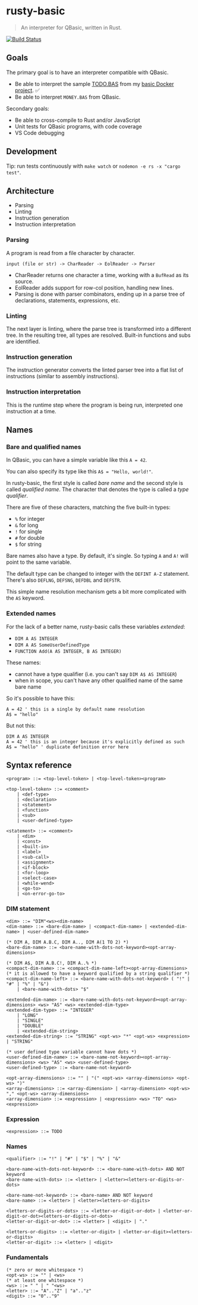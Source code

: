 # rusty-basic

> An interpreter for QBasic, written in Rust.

[![Build Status](https://travis-ci.org/ngeor/rusty-basic.svg?branch=master)](https://travis-ci.org/ngeor/rusty-basic)

## Goals

The primary goal is to have an interpreter compatible with QBasic.

- Be able to interpret the sample
  [TODO.BAS](https://github.com/ngeor/kamino/blob/trunk/dockerfiles/basic/basic/rest-qb/TODO.BAS)
  from my
  [basic Docker project](https://github.com/ngeor/kamino/tree/trunk/dockerfiles/basic).
  ✅
- Be able to interpret `MONEY.BAS` from QBasic.

Secondary goals:

- Be able to cross-compile to Rust and/or JavaScript
- Unit tests for QBasic programs, with code coverage
- VS Code debugging

## Development

Tip: run tests continuously with `make watch` or
`nodemon -e rs -x "cargo test"`.

## Architecture

- Parsing
- Linting
- Instruction generation
- Instruction interpretation

### Parsing

A program is read from a file character by character.

```
input (file or str) -> CharReader -> EolReader -> Parser
```

- CharReader returns one character a time, working with a `BufRead` as its
  source.
- EolReader adds support for row-col position, handling new lines.
- Parsing is done with parser combinators, ending up in a parse tree of
  declarations, statements, expressions, etc.

### Linting

The next layer is linting, where the parse tree is transformed into a different
tree. In the resulting tree, all types are resolved. Built-in functions and subs
are identified.

### Instruction generation

The instruction generator converts the linted parser tree into a flat list of
instructions (similar to assembly instructions).

### Instruction interpretation

This is the runtime step where the program is being run, interpreted one
instruction at a time.

## Names

### Bare and qualified names

In QBasic, you can have a simple variable like this `A = 42`.

You can also specify its type like this `A$ = "Hello, world!"`.

In rusty-basic, the first style is called _bare name_ and the second style is
called _qualified name_. The character that denotes the type is called a _type
qualifier_.

There are five of these characters, matching the five built-in types:

- `%` for integer
- `&` for long
- `!` for single
- `#` for double
- `$` for string

Bare names also have a type. By default, it's single. So typing `A` and `A!`
will point to the same variable.

The default type can be changed to integer with the `DEFINT A-Z` statement.
There's also `DEFLNG`, `DEFSNG`, `DEFDBL` and `DEFSTR`.

This simple name resolution mechanism gets a bit more complicated with the `AS`
keyword.

### Extended names

For the lack of a better name, rusty-basic calls these variables _extended_:

- `DIM A AS INTEGER`
- `DIM A AS SomeUserDefinedType`
- `FUNCTION Add(A AS INTEGER, B AS INTEGER)`

These names:

- cannot have a type qualifier (i.e. you can't say `DIM A$ AS INTEGER`)
- when in scope, you can't have any other qualified name of the same bare name

So it's possible to have this:

```basic
A = 42 ' this is a single by default name resolution
A$ = "hello"
```

But not this:

```basic
DIM A AS INTEGER
A = 42 ' this is an integer because it's explicitly defined as such
A$ = "hello" ' duplicate definition error here
```

## Syntax reference

```
<program> ::= <top-level-token> | <top-level-token><program>

<top-level-token> ::= <comment>
    | <def-type>
    | <declaration>
    | <statement>
    | <function>
    | <sub>
    | <user-defined-type>

<statement> ::= <comment>
    | <dim>
    | <const>
    | <built-in>
    | <label>
    | <sub-call>
    | <assignment>
    | <if-block>
    | <for-loop>
    | <select-case>
    | <while-wend>
    | <go-to>
    | <on-error-go-to>
```

### DIM statement

```
<dim> ::= "DIM"<ws><dim-name>
<dim-name> ::= <bare-dim-name> | <compact-dim-name> | <extended-dim-name> | <user-defined-dim-name>

(* DIM A, DIM A.B.C, DIM A.., DIM A(1 TO 2) *)
<bare-dim-name> ::= <bare-name-with-dots-not-keyword><opt-array-dimensions>

(* DIM A$, DIM A.B.C!, DIM A..% *)
<compact-dim-name> ::= <compact-dim-name-left><opt-array-dimensions>
(* it is allowed to have a keyword qualified by a string qualifier *)
<compact-dim-name-left> ::= <bare-name-with-dots-not-keyword> ( "!" | "#" | "%" | "&")
    | <bare-name-with-dots> "$"

<extended-dim-name> ::= <bare-name-with-dots-not-keyword><opt-array-dimensions> <ws> "AS" <ws> <extended-dim-type>
<extended-dim-type> ::= "INTEGER"
    | "LONG"
    | "SINGLE"
    | "DOUBLE"
    | <extended-dim-string>
<extended-dim-string> ::= "STRING" <opt-ws> "*" <opt-ws> <expression> | "STRING"

(* user defined type variable cannot have dots *)
<user-defined-dim-name> ::= <bare-name-not-keyword><opt-array-dimensions> <ws> "AS" <ws> <user-defined-type>
<user-defined-type> ::= <bare-name-not-keyword>

<opt-array-dimensions> ::= "" | "(" <opt-ws> <array-dimensions> <opt-ws> ")"
<array-dimensions> ::= <array-dimension> | <array-dimension> <opt-ws> "," <opt-ws> <array-dimensions>
<array-dimension> ::= <expression> | <expression> <ws> "TO" <ws> <expression>
```

### Expression

```
<expression> ::= TODO
```

### Names

```
<qualifier> ::= "!" | "#" | "$" | "%" | "&"

<bare-name-with-dots-not-keyword> ::= <bare-name-with-dots> AND NOT keyword
<bare-name-with-dots> ::= <letter> | <letter><letters-or-digits-or-dots>

<bare-name-not-keyword> ::= <bare-name> AND NOT keyword
<bare-name> ::= <letter> | <letter><letters-or-digits>

<letters-or-digits-or-dots> ::= <letter-or-digit-or-dot> | <letter-or-digit-or-dot><letters-or-digits-or-dots>
<letter-or-digit-or-dot> ::= <letter> | <digit> | "."

<letters-or-digits> ::= <letter-or-digit> | <letter-or-digit><letters-or-digits>
<letter-or-digit> ::= <letter> | <digit>
```

### Fundamentals

```
(* zero or more whitespace *)
<opt-ws> ::= "" | <ws>
(* at least one whitespace *)
<ws> ::= " " | " "<ws>
<letter> ::= "A".."Z" | "a".."z"
<digit> ::= "0".."9"
```
